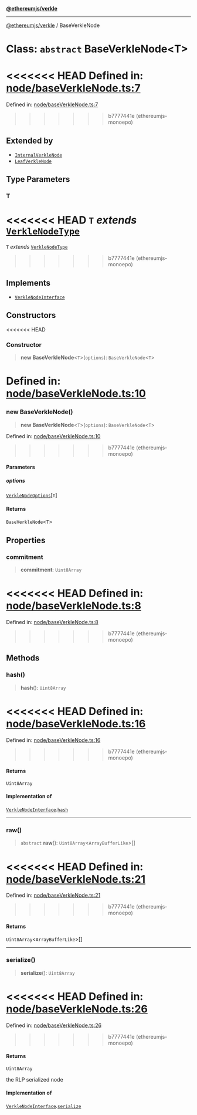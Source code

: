 [**@ethereumjs/verkle**](../README.md)

***

[@ethereumjs/verkle](../README.md) / BaseVerkleNode

# Class: `abstract` BaseVerkleNode\<T\>

<<<<<<< HEAD
Defined in: [node/baseVerkleNode.ts:7](https://github.com/ethereumjs/ethereumjs-monorepo/blob/master/packages/verkle/src/node/baseVerkleNode.ts#L7)
=======
Defined in: [node/baseVerkleNode.ts:7](https://github.com/Dargon789/ethereumjs-monorepo/blob/master/packages/verkle/src/node/baseVerkleNode.ts#L7)
>>>>>>> b7777441e (ethereumjs-monoepo)

## Extended by

- [`InternalVerkleNode`](InternalVerkleNode.md)
- [`LeafVerkleNode`](LeafVerkleNode.md)

## Type Parameters

### T

<<<<<<< HEAD
`T` *extends* [`VerkleNodeType`](../type-aliases/VerkleNodeType.md)
=======
`T` *extends* [`VerkleNodeType`](../enumerations/VerkleNodeType.md)
>>>>>>> b7777441e (ethereumjs-monoepo)

## Implements

- [`VerkleNodeInterface`](../interfaces/VerkleNodeInterface.md)

## Constructors

<<<<<<< HEAD
### Constructor

> **new BaseVerkleNode**\<`T`\>(`options`): `BaseVerkleNode`\<`T`\>

Defined in: [node/baseVerkleNode.ts:10](https://github.com/ethereumjs/ethereumjs-monorepo/blob/master/packages/verkle/src/node/baseVerkleNode.ts#L10)
=======
### new BaseVerkleNode()

> **new BaseVerkleNode**\<`T`\>(`options`): `BaseVerkleNode`\<`T`\>

Defined in: [node/baseVerkleNode.ts:10](https://github.com/Dargon789/ethereumjs-monorepo/blob/master/packages/verkle/src/node/baseVerkleNode.ts#L10)
>>>>>>> b7777441e (ethereumjs-monoepo)

#### Parameters

##### options

[`VerkleNodeOptions`](../interfaces/VerkleNodeOptions.md)\[`T`\]

#### Returns

`BaseVerkleNode`\<`T`\>

## Properties

### commitment

> **commitment**: `Uint8Array`

<<<<<<< HEAD
Defined in: [node/baseVerkleNode.ts:8](https://github.com/ethereumjs/ethereumjs-monorepo/blob/master/packages/verkle/src/node/baseVerkleNode.ts#L8)
=======
Defined in: [node/baseVerkleNode.ts:8](https://github.com/Dargon789/ethereumjs-monorepo/blob/master/packages/verkle/src/node/baseVerkleNode.ts#L8)
>>>>>>> b7777441e (ethereumjs-monoepo)

## Methods

### hash()

> **hash**(): `Uint8Array`

<<<<<<< HEAD
Defined in: [node/baseVerkleNode.ts:16](https://github.com/ethereumjs/ethereumjs-monorepo/blob/master/packages/verkle/src/node/baseVerkleNode.ts#L16)
=======
Defined in: [node/baseVerkleNode.ts:16](https://github.com/Dargon789/ethereumjs-monorepo/blob/master/packages/verkle/src/node/baseVerkleNode.ts#L16)
>>>>>>> b7777441e (ethereumjs-monoepo)

#### Returns

`Uint8Array`

#### Implementation of

[`VerkleNodeInterface`](../interfaces/VerkleNodeInterface.md).[`hash`](../interfaces/VerkleNodeInterface.md#hash)

***

### raw()

> `abstract` **raw**(): `Uint8Array`\<`ArrayBufferLike`\>[]

<<<<<<< HEAD
Defined in: [node/baseVerkleNode.ts:21](https://github.com/ethereumjs/ethereumjs-monorepo/blob/master/packages/verkle/src/node/baseVerkleNode.ts#L21)
=======
Defined in: [node/baseVerkleNode.ts:21](https://github.com/Dargon789/ethereumjs-monorepo/blob/master/packages/verkle/src/node/baseVerkleNode.ts#L21)
>>>>>>> b7777441e (ethereumjs-monoepo)

#### Returns

`Uint8Array`\<`ArrayBufferLike`\>[]

***

### serialize()

> **serialize**(): `Uint8Array`

<<<<<<< HEAD
Defined in: [node/baseVerkleNode.ts:26](https://github.com/ethereumjs/ethereumjs-monorepo/blob/master/packages/verkle/src/node/baseVerkleNode.ts#L26)
=======
Defined in: [node/baseVerkleNode.ts:26](https://github.com/Dargon789/ethereumjs-monorepo/blob/master/packages/verkle/src/node/baseVerkleNode.ts#L26)
>>>>>>> b7777441e (ethereumjs-monoepo)

#### Returns

`Uint8Array`

the RLP serialized node

#### Implementation of

[`VerkleNodeInterface`](../interfaces/VerkleNodeInterface.md).[`serialize`](../interfaces/VerkleNodeInterface.md#serialize)
